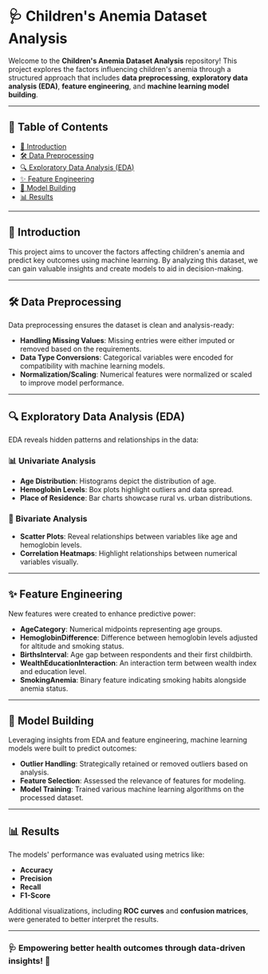 # 🩺 Children's Anemia Dataset Analysis

Welcome to the **Children's Anemia Dataset Analysis** repository! This project explores the factors influencing children's anemia through a structured approach that includes **data preprocessing**, **exploratory data analysis (EDA)**, **feature engineering**, and **machine learning model building**.

---

## 📖 Table of Contents

- [📌 Introduction](#introduction)
- [🛠️ Data Preprocessing](#data-preprocessing)
- [🔍 Exploratory Data Analysis (EDA)](#exploratory-data-analysis-eda)
- [✨ Feature Engineering](#feature-engineering)
- [🤖 Model Building](#model-building)
- [📊 Results](#results)

---

## 📌 Introduction

This project aims to uncover the factors affecting children's anemia and predict key outcomes using machine learning. By analyzing this dataset, we can gain valuable insights and create models to aid in decision-making.

---

## 🛠️ Data Preprocessing

Data preprocessing ensures the dataset is clean and analysis-ready:  

- **Handling Missing Values**: Missing entries were either imputed or removed based on the requirements.  
- **Data Type Conversions**: Categorical variables were encoded for compatibility with machine learning models.  
- **Normalization/Scaling**: Numerical features were normalized or scaled to improve model performance.

---

## 🔍 Exploratory Data Analysis (EDA)

EDA reveals hidden patterns and relationships in the data:

### 📊 Univariate Analysis
- **Age Distribution**: Histograms depict the distribution of age.  
- **Hemoglobin Levels**: Box plots highlight outliers and data spread.  
- **Place of Residence**: Bar charts showcase rural vs. urban distributions.  

### 🔗 Bivariate Analysis
- **Scatter Plots**: Reveal relationships between variables like age and hemoglobin levels.  
- **Correlation Heatmaps**: Highlight relationships between numerical variables visually.

---

## ✨ Feature Engineering

New features were created to enhance predictive power:  

- **AgeCategory**: Numerical midpoints representing age groups.  
- **HemoglobinDifference**: Difference between hemoglobin levels adjusted for altitude and smoking status.  
- **BirthsInterval**: Age gap between respondents and their first childbirth.  
- **WealthEducationInteraction**: An interaction term between wealth index and education level.  
- **SmokingAnemia**: Binary feature indicating smoking habits alongside anemia status.

---

## 🤖 Model Building

Leveraging insights from EDA and feature engineering, machine learning models were built to predict outcomes:  

- **Outlier Handling**: Strategically retained or removed outliers based on analysis.  
- **Feature Selection**: Assessed the relevance of features for modeling.  
- **Model Training**: Trained various machine learning algorithms on the processed dataset.  

---

## 📊 Results

The models' performance was evaluated using metrics like:  
- **Accuracy**  
- **Precision**  
- **Recall**  
- **F1-Score**

Additional visualizations, including **ROC curves** and **confusion matrices**, were generated to better interpret the results.

---

### 🩺 Empowering better health outcomes through data-driven insights! 🌟
